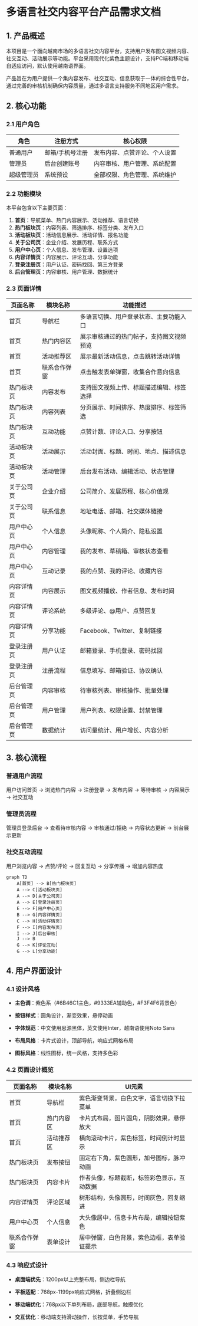 # 多语言社交内容平台产品需求文档

## 1. 产品概述

本项目是一个面向越南市场的多语言社交内容平台，支持用户发布图文视频内容、社交互动、活动展示等功能。平台采用现代化紫色主题设计，支持PC端和移动端自适应访问，默认使用越南语界面。

产品旨在为用户提供一个集内容发布、社交互动、信息获取于一体的综合性平台，通过完善的审核机制确保内容质量，通过多语言支持服务不同地区用户需求。

## 2. 核心功能

### 2.1 用户角色

| 角色    | 注册方式     | 核心权限           |
| ----- | -------- | -------------- |
| 普通用户  | 邮箱/手机号注册 | 发布内容、点赞评论、个人设置 |
| 管理员   | 后台创建账号   | 内容审核、用户管理、系统配置 |
| 超级管理员 | 系统预设     | 全部权限、角色管理、系统维护 |

### 2.2 功能模块

本平台包含以下主要页面：

1. **首页**：导航菜单、热门内容展示、活动推荐、语言切换
2. **热门板块页**：内容列表、筛选排序、标签分类、发布入口
3. **活动板块页**：活动信息展示、活动详情、报名功能
4. **关于公司页**：企业介绍、发展历程、联系方式
5. **用户中心页**：个人信息、发布管理、设置选项
6. **内容详情页**：内容展示、评论互动、分享功能
7. **登录注册页**：用户认证、密码找回、第三方登录
8. **后台管理页**：内容审核、用户管理、数据统计

### 2.3 页面详情

| 页面名称  | 模块名称   | 功能描述                  |
| ----- | ------ | --------------------- |
| 首页    | 导航栏    | 多语言切换、用户登录状态、主要功能入口   |
| 首页    | 热门内容区  | 展示审核通过的热门帖子，支持图文视频预览  |
| 首页    | 活动推荐区  | 展示最新活动信息，点击跳转活动详情     |
| 首页    | 联系合作弹窗 | 点击触发表单弹窗，收集合作意向信息     |
| 热门板块页 | 内容发布   | 支持图文视频上传、标题描述编辑、标签选择  |
| 热门板块页 | 内容列表   | 分页展示、时间排序、热度排序、标签筛选   |
| 热门板块页 | 互动功能   | 点赞计数、评论入口、分享按钮        |
| 活动板块页 | 活动展示   | 活动封面、标题、时间、地点、描述信息    |
| 活动板块页 | 活动管理   | 后台发布活动、编辑活动、状态管理      |
| 关于公司页 | 企业介绍   | 公司简介、发展历程、核心价值观       |
| 关于公司页 | 联系信息   | 地址电话、邮箱、社交媒体链接        |
| 用户中心页 | 个人信息   | 头像昵称、个人简介、隐私设置        |
| 用户中心页 | 内容管理   | 我的发布、草稿箱、审核状态查看       |
| 用户中心页 | 互动记录   | 我的点赞、我的评论、收藏内容        |
| 内容详情页 | 内容展示   | 图文视频播放、作者信息、发布时间      |
| 内容详情页 | 评论系统   | 多级评论、@用户、点赞回复         |
| 内容详情页 | 分享功能   | Facebook、Twitter、复制链接 |
| 登录注册页 | 用户认证   | 邮箱登录、手机登录、密码找回        |
| 登录注册页 | 注册流程   | 信息填写、邮箱验证、协议确认        |
| 后台管理页 | 内容审核   | 待审核列表、审核操作、批量处理       |
| 后台管理页 | 用户管理   | 用户列表、权限设置、封禁管理        |
| 后台管理页 | 数据统计   | 访问量统计、用户增长、内容分析       |

## 3. 核心流程

### 普通用户流程

用户访问首页 → 浏览热门内容 → 注册登录 → 发布内容 → 等待审核 → 内容展示 → 社交互动

### 管理员流程

管理员登录后台 → 查看待审核内容 → 审核通过/拒绝 → 内容状态更新 → 前台展示更新

### 社交互动流程

用户浏览内容 → 点赞/评论 → 回复互动 → 分享传播 → 增加内容热度

```mermaid
graph TD
    A[首页] --> B[热门板块页]
    A --> C[活动板块页]
    A --> D[关于公司页]
    A --> E[登录注册页]
    E --> F[用户中心页]
    B --> G[内容详情页]
    C --> H[活动详情页]
    F --> I[内容发布页]
    I --> J[后台审核]
    J --> B
    G --> K[评论互动]
    G --> L[分享功能]
```

## 4. 用户界面设计

### 4.1 设计风格

* **主色调**：紫色系（#6B46C1主色，#9333EA辅助色，#F3F4F6背景色）

* **按钮样式**：圆角设计，渐变效果，悬停动画

* **字体规范**：中文使用思源黑体，英文使用Inter，越南语使用Noto Sans

* **布局风格**：卡片式设计，顶部导航，响应式网格布局

* **图标风格**：线性图标，统一风格，支持多色彩

### 4.2 页面设计概览

| 页面名称   | 模块名称  | UI元素                  |
| ------ | ----- | --------------------- |
| 首页     | 导航栏   | 紫色渐变背景，白色文字，语言切换下拉菜单  |
| 首页     | 热门内容区 | 卡片式布局，图片圆角，阴影效果，悬停放大  |
| 首页     | 活动推荐区 | 横向滚动卡片，紫色标签，时间倒计时显示   |
| 热门板块页  | 发布按钮  | 固定右下角，紫色圆形，加号图标，脉冲动画  |
| 热门板块页  | 内容卡片  | 作者头像，标题截断，标签彩色显示，互动数据 |
| 内容详情页  | 评论区域  | 树形结构，头像圆形，时间灰色，回复缩进   |
| 用户中心页  | 个人信息  | 大头像居中，信息卡片布局，编辑按钮紫色   |
| 联系合作弹窗 | 表单设计  | 居中弹窗，白色背景，紫色边框，表单验证提示 |

### 4.3 响应式设计

* **桌面端优先**：1200px以上完整布局，侧边栏导航

* **平板适配**：768px-1199px响应式网格，折叠侧边栏

* **移动端优化**：768px以下单列布局，底部导航，触摸优化

* **交互优化**：移动端支持滑动操作，长按菜单，手势导航

